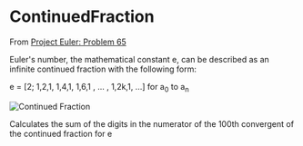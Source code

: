# ContinuedFraction

From [Project Euler: Problem 65](https://projecteuler.net/problem=65)

Euler's number, the mathematical constant e, can be described as an infinite continued fraction with the following form: 

e = [2; 1,2,1, 1,4,1, 1,6,1 , ... , 1,2k,1, ...] for a<sub>0</sub> to a<sub>n</sub>

![Continued Fraction](https://wikimedia.org/api/rest_v1/media/math/render/svg/247535cef4b9b94eabeb16908cf72436cd01d0c9)

Calculates the sum of the digits in the numerator of the 100th convergent of the continued fraction for e